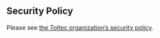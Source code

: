 ## Security Policy

Please see [the Toltec organization’s security policy](https://github.com/toltec-dev/organization/blob/main/docs/security.md).
